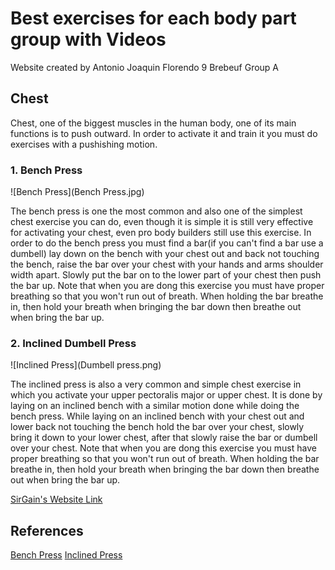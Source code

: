 # Best exercises for each body part group with Videos
Website created by Antonio Joaquin Florendo 9 Brebeuf Group A

## Chest
Chest, one of the biggest muscles in the human body, one of its main functions is to push outward. In order to activate it and train it you must do exercises with a pushishing motion. 
### 1. Bench Press
![Bench Press](Bench Press.jpg)

The bench press is one the most common and also one of the simplest chest exercise you can do, even though it is simple it is still very effective for activating your chest, even pro body builders still use this exercise. In order to do the bench press you must find a bar(if you can't find a bar use a dumbell) lay down on the bench with your chest out and back not touching the bench, raise the bar over your chest with your hands and arms shoulder width apart. Slowly put the bar on to the lower part of your chest then push the bar up. Note that when you are dong this exercise you must have proper breathing so that you won't run out of breath. When holding the bar breathe in, then hold your breath when bringing the bar down then breathe out when bring the bar up. 
### 2. Inclined Dumbell Press
![Inclined Press](Dumbell press.png)

The inclined press is also a very common and simple chest exercise in which you activate your upper pectoralis major or upper chest. It is done by laying on an inclined bench with a similar motion done while doing the bench press. While laying on an inclined bench with your chest out and lower back not touching the bench hold the bar over your chest, slowly bring it down to your lower chest, after that slowly raise the bar or dumbell over your chest. Note that when you are dong this exercise you must have proper breathing so that you won't run out of breath. When holding the bar breathe in, then hold your breath when bringing the bar down then breathe out when bring the bar up. 


[SirGain's Website Link](https://641n.github.io/)

## References

[Bench Press](https://www.skimble.com/exercises/66469-barbell-standard-bench-press-how-to-do-exercise)
[Inclined Press](https://www.shutterstock.com/image-illustration/dumbbell-bench-press-while-lying-on-425575588)


